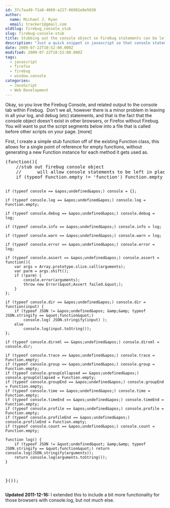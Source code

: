 ```yaml
---
id: 37c7aa49-71e8-4069-a227-86981e0e5630
author:
  name: Michael J. Ryan
  email: tracker1@gmail.com
oldSlug: firebug_console_stub
slug: firebug-console-stub
title: Stubbing out the console object so Firebug statements can be left in place
description: "Just a quick snippet in javascript so that console statements meant for firebug's window.console object can be left in place."
date: 2009-07-22T10:52:00.000Z
modified: 2009-07-22T10:52:00.000Z
tags:
  - javascript
  - firefox
  - firebug
  - window.console
categories:
  - JavaScript
  - Web Development
---
```


<p>Okay, so you love the Firebug Console, and related output to the console tab within Firebug.&#xA0; Don&apos;t we all, however there is a minor problem in leaving in all your log, and debug (etc) statements, and that is the fact that the console object doesn&apos;t exist in other browsers, or Firefox without Firebug.&#xA0; You will want to put the script segments below into a file that is called before other scripts on your page. [more]</p>
<p>First, I create a simple stub function off of the existing Function class, this allows for a single point of reference for empty functions, without generating a new Function instance for each method it gets used as.</p>
<pre class="brush: js">(function(){
	//stub out firebug console object
	//		will allow console statements to be left in place
	if (typeof Function.empty != &apos;function&apos;) Function.empty = function(){};

	if (typeof console == &apos;undefined&apos;) console = {};

	if (typeof console.log == &apos;undefined&apos;) console.log = Function.empty;

	if (typeof console.debug == &apos;undefined&apos;) console.debug = log;

	if (typeof console.info == &apos;undefined&apos;) console.info = log;

	if (typeof console.warn == &apos;undefined&apos;) console.warn = log;

	if (typeof console.error == &apos;undefined&apos;) console.error = log;

	if (typeof console.assert == &apos;undefined&apos;) console.assert = function(){
		var args = Array.prototype.slice.call(arguments);
		var parm = args.shift();
		if (!parm) {
			console.error(arguments);
			throw new Error(&quot;Assert failed.&quot;);
		}
	};

	if (typeof console.dir == &apos;undefined&apos;) console.dir = function(input) { 
		if (typeof JSON != &apos;undefined&apos; &amp;&amp; typeof JSON.stringify == &quot;function&quot;)
			console.log( JSON.stringify(input) );
		else
			console.log(input.toString());
	};

	if (typeof console.dirxml == &apos;undefined&apos;) console.dirxml = console.dir;

	if (typeof console.trace == &apos;undefined&apos;) console.trace = Function.empty;
	if (typeof console.group == &apos;undefined&apos;) console.group = Function.empty;
	if (typeof console.groupCollapsed == &apos;undefined&apos;) console.groupCollapsed = Function.empty;
	if (typeof console.groupEnd == &apos;undefined&apos;) console.groupEnd = Function.empty;
	if (typeof console.time == &apos;undefined&apos;) console.time = Function.empty;
	if (typeof console.timeEnd == &apos;undefined&apos;) console.timeEnd = Function.empty;
	if (typeof console.profile == &apos;undefined&apos;) console.profile = Function.empty;
	if (typeof console.profileEnd == &apos;undefined&apos;) console.profileEnd = Function.empty;
	if (typeof console.count == &apos;undefined&apos;) console.count = Function.empty;

	function log() {
		if (typeof JSON != &quot;undefined&quot; &amp;&amp; typeof JSON.stringify == &quot;function&quot;) return console.log(JSON.stringify(arguments));
		return console.log(arguments.toString());
	}
}());</pre>
<p><b>Updated 2011-12-16:</b> I extended this to include a bit more functionality for those browsers with console.log, but not much else.</p>